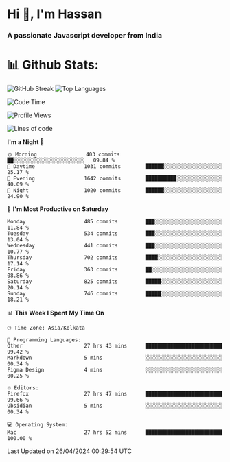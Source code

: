 # Hi 👋, I'm Hassan
### A passionate Javascript developer from India


# 📊 Github Stats:
![GitHub Streak](https://github-readme-streak-stats.herokuapp.com/?user=codeblooded47&theme=dracula&hide_border=false)
![Top Languages](https://github-readme-stats.vercel.app/api/top-langs/?username=codeblooded47&layout=compact&theme=dracula)



<!--START_SECTION:waka-->
![Code Time](http://img.shields.io/badge/Code%20Time-550%20hrs%2015%20mins-blue)

![Profile Views](http://img.shields.io/badge/Profile%20Views-0-blue)

![Lines of code](https://img.shields.io/badge/From%20Hello%20World%20I%27ve%20Written-23.4%20million%20lines%20of%20code-blue)

**I'm a Night 🦉** 

```text
🌞 Morning                403 commits         ██░░░░░░░░░░░░░░░░░░░░░░░   09.84 % 
🌆 Daytime                1031 commits        ██████░░░░░░░░░░░░░░░░░░░   25.17 % 
🌃 Evening                1642 commits        ██████████░░░░░░░░░░░░░░░   40.09 % 
🌙 Night                  1020 commits        ██████░░░░░░░░░░░░░░░░░░░   24.90 % 
```
📅 **I'm Most Productive on Saturday** 

```text
Monday                   485 commits         ███░░░░░░░░░░░░░░░░░░░░░░   11.84 % 
Tuesday                  534 commits         ███░░░░░░░░░░░░░░░░░░░░░░   13.04 % 
Wednesday                441 commits         ███░░░░░░░░░░░░░░░░░░░░░░   10.77 % 
Thursday                 702 commits         ████░░░░░░░░░░░░░░░░░░░░░   17.14 % 
Friday                   363 commits         ██░░░░░░░░░░░░░░░░░░░░░░░   08.86 % 
Saturday                 825 commits         █████░░░░░░░░░░░░░░░░░░░░   20.14 % 
Sunday                   746 commits         █████░░░░░░░░░░░░░░░░░░░░   18.21 % 
```


📊 **This Week I Spent My Time On** 

```text
🕑︎ Time Zone: Asia/Kolkata

💬 Programming Languages: 
Other                    27 hrs 43 mins      █████████████████████████   99.42 % 
Markdown                 5 mins              ░░░░░░░░░░░░░░░░░░░░░░░░░   00.34 % 
Figma Design             4 mins              ░░░░░░░░░░░░░░░░░░░░░░░░░   00.25 % 

🔥 Editors: 
Firefox                  27 hrs 47 mins      █████████████████████████   99.66 % 
Obsidian                 5 mins              ░░░░░░░░░░░░░░░░░░░░░░░░░   00.34 % 

💻 Operating System: 
Mac                      27 hrs 52 mins      █████████████████████████   100.00 % 
```


 Last Updated on 26/04/2024 00:29:54 UTC
<!--END_SECTION:waka-->

